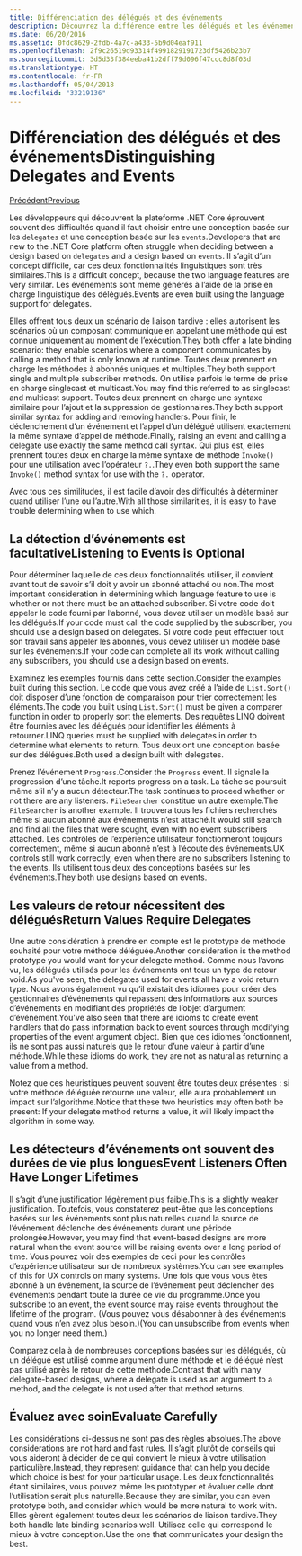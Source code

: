 ```yaml
---
title: Différenciation des délégués et des événements
description: Découvrez la différence entre les délégués et les événements, et quand utiliser chacune de ces fonctionnalités de .NET Core.
ms.date: 06/20/2016
ms.assetid: 0fdc8629-2fdb-4a7c-a433-5b9d04eaf911
ms.openlocfilehash: 2f9c26519d93314f4991829191723df5426b23b7
ms.sourcegitcommit: 3d5d33f384eeba41b2dff79d096f47ccc8d8f03d
ms.translationtype: HT
ms.contentlocale: fr-FR
ms.lasthandoff: 05/04/2018
ms.locfileid: "33219136"
---
```

# <a name="distinguishing-delegates-and-events"></a><span data-ttu-id="e1f8e-103">Différenciation des délégués et des événements</span><span class="sxs-lookup"><span data-stu-id="e1f8e-103">Distinguishing Delegates and Events</span></span>

[<span data-ttu-id="e1f8e-104">Précédent</span><span class="sxs-lookup"><span data-stu-id="e1f8e-104">Previous</span></span>](modern-events.md)

<span data-ttu-id="e1f8e-105">Les développeurs qui découvrent la plateforme .NET Core éprouvent souvent des difficultés quand il faut choisir entre une conception basée sur les `delegates` et une conception basée sur les `events`.</span><span class="sxs-lookup"><span data-stu-id="e1f8e-105">Developers that are new to the .NET Core platform often struggle when deciding between a design based on `delegates` and a design based on `events`.</span></span> <span data-ttu-id="e1f8e-106">Il s’agit d’un concept difficile, car ces deux fonctionnalités linguistiques sont très similaires.</span><span class="sxs-lookup"><span data-stu-id="e1f8e-106">This is a difficult concept, because the two language features are very similar.</span></span> <span data-ttu-id="e1f8e-107">Les événements sont même générés à l’aide de la prise en charge linguistique des délégués.</span><span class="sxs-lookup"><span data-stu-id="e1f8e-107">Events are even built using the language support for delegates.</span></span> 

<span data-ttu-id="e1f8e-108">Elles offrent tous deux un scénario de liaison tardive : elles autorisent les scénarios où un composant communique en appelant une méthode qui est connue uniquement au moment de l’exécution.</span><span class="sxs-lookup"><span data-stu-id="e1f8e-108">They both offer a late binding scenario: they enable scenarios where a component communicates by calling a method that is only known at runtime.</span></span> <span data-ttu-id="e1f8e-109">Toutes deux prennent en charge les méthodes à abonnés uniques et multiples.</span><span class="sxs-lookup"><span data-stu-id="e1f8e-109">They both support single and multiple subscriber methods.</span></span> <span data-ttu-id="e1f8e-110">On utilise parfois le terme de prise en charge singlecast et multicast.</span><span class="sxs-lookup"><span data-stu-id="e1f8e-110">You may find this referred to as singlecast and multicast support.</span></span> <span data-ttu-id="e1f8e-111">Toutes deux prennent en charge une syntaxe similaire pour l’ajout et la suppression de gestionnaires.</span><span class="sxs-lookup"><span data-stu-id="e1f8e-111">They both support similar syntax for adding and removing handlers.</span></span> <span data-ttu-id="e1f8e-112">Pour finir, le déclenchement d’un événement et l’appel d’un délégué utilisent exactement la même syntaxe d’appel de méthode.</span><span class="sxs-lookup"><span data-stu-id="e1f8e-112">Finally, raising an event and calling a delegate use exactly the same method call syntax.</span></span> <span data-ttu-id="e1f8e-113">Qui plus est, elles prennent toutes deux en charge la même syntaxe de méthode `Invoke()` pour une utilisation avec l’opérateur `?.`.</span><span class="sxs-lookup"><span data-stu-id="e1f8e-113">They even both support the same `Invoke()` method syntax for use with the `?.` operator.</span></span>

<span data-ttu-id="e1f8e-114">Avec tous ces similitudes, il est facile d’avoir des difficultés à déterminer quand utiliser l’une ou l’autre.</span><span class="sxs-lookup"><span data-stu-id="e1f8e-114">With all those similarities, it is easy to have trouble determining when to use which.</span></span>

## <a name="listening-to-events-is-optional"></a><span data-ttu-id="e1f8e-115">La détection d’événements est facultative</span><span class="sxs-lookup"><span data-stu-id="e1f8e-115">Listening to Events is Optional</span></span>

<span data-ttu-id="e1f8e-116">Pour déterminer laquelle de ces deux fonctionnalités utiliser, il convient avant tout de savoir s’il doit y avoir un abonné attaché ou non.</span><span class="sxs-lookup"><span data-stu-id="e1f8e-116">The most important consideration in determining which language feature to use is whether or not there must be an attached subscriber.</span></span> <span data-ttu-id="e1f8e-117">Si votre code doit appeler le code fourni par l’abonné, vous devez utiliser un modèle basé sur les délégués.</span><span class="sxs-lookup"><span data-stu-id="e1f8e-117">If your code must call the code supplied by the subscriber, you should use a design based on delegates.</span></span> <span data-ttu-id="e1f8e-118">Si votre code peut effectuer tout son travail sans appeler les abonnés, vous devez utiliser un modèle basé sur les événements.</span><span class="sxs-lookup"><span data-stu-id="e1f8e-118">If your code can complete all its work without calling any subscribers, you should use a design based on events.</span></span> 

<span data-ttu-id="e1f8e-119">Examinez les exemples fournis dans cette section.</span><span class="sxs-lookup"><span data-stu-id="e1f8e-119">Consider the examples built during this section.</span></span> <span data-ttu-id="e1f8e-120">Le code que vous avez créé à l’aide de `List.Sort()` doit disposer d’une fonction de comparaison pour trier correctement les éléments.</span><span class="sxs-lookup"><span data-stu-id="e1f8e-120">The code you built using `List.Sort()` must be given a comparer function in order to properly sort the elements.</span></span> <span data-ttu-id="e1f8e-121">Des requêtes LINQ doivent être fournies avec les délégués pour identifier les éléments à retourner.</span><span class="sxs-lookup"><span data-stu-id="e1f8e-121">LINQ queries must be supplied with delegates in order to determine what elements to return.</span></span> <span data-ttu-id="e1f8e-122">Tous deux ont une conception basée sur des délégués.</span><span class="sxs-lookup"><span data-stu-id="e1f8e-122">Both used a design built with delegates.</span></span>

<span data-ttu-id="e1f8e-123">Prenez l’événement `Progress`.</span><span class="sxs-lookup"><span data-stu-id="e1f8e-123">Consider the `Progress` event.</span></span> <span data-ttu-id="e1f8e-124">Il signale la progression d’une tâche.</span><span class="sxs-lookup"><span data-stu-id="e1f8e-124">It reports progress on a task.</span></span>
<span data-ttu-id="e1f8e-125">La tâche se poursuit même s’il n’y a aucun détecteur.</span><span class="sxs-lookup"><span data-stu-id="e1f8e-125">The task continues to proceed whether or not there are any listeners.</span></span>
<span data-ttu-id="e1f8e-126">`FileSearcher` constitue un autre exemple.</span><span class="sxs-lookup"><span data-stu-id="e1f8e-126">The `FileSearcher` is another example.</span></span> <span data-ttu-id="e1f8e-127">Il trouvera tous les fichiers recherchés même si aucun abonné aux événements n’est attaché.</span><span class="sxs-lookup"><span data-stu-id="e1f8e-127">It would still search and find all the files that were sought, even with no event subscribers attached.</span></span>
<span data-ttu-id="e1f8e-128">Les contrôles de l’expérience utilisateur fonctionneront toujours correctement, même si aucun abonné n’est à l’écoute des événements.</span><span class="sxs-lookup"><span data-stu-id="e1f8e-128">UX controls still work correctly, even when there are no subscribers listening to the events.</span></span> <span data-ttu-id="e1f8e-129">Ils utilisent tous deux des conceptions basées sur les événements.</span><span class="sxs-lookup"><span data-stu-id="e1f8e-129">They both use designs based on events.</span></span>

## <a name="return-values-require-delegates"></a><span data-ttu-id="e1f8e-130">Les valeurs de retour nécessitent des délégués</span><span class="sxs-lookup"><span data-stu-id="e1f8e-130">Return Values Require Delegates</span></span>

<span data-ttu-id="e1f8e-131">Une autre considération à prendre en compte est le prototype de méthode souhaité pour votre méthode déléguée.</span><span class="sxs-lookup"><span data-stu-id="e1f8e-131">Another consideration is the method prototype you would want for your delegate method.</span></span> <span data-ttu-id="e1f8e-132">Comme nous l’avons vu, les délégués utilisés pour les événements ont tous un type de retour void.</span><span class="sxs-lookup"><span data-stu-id="e1f8e-132">As you've seen, the delegates used for events all have a void return type.</span></span> <span data-ttu-id="e1f8e-133">Nous avons également vu qu’il existait des idiomes pour créer des gestionnaires d’événements qui repassent des informations aux sources d’événements en modifiant des propriétés de l’objet d’argument d’événement.</span><span class="sxs-lookup"><span data-stu-id="e1f8e-133">You've also seen that there are idioms to create event handlers that do pass information back to event sources through modifying properties of the event argument object.</span></span> <span data-ttu-id="e1f8e-134">Bien que ces idiomes fonctionnent, ils ne sont pas aussi naturels que le retour d’une valeur à partir d’une méthode.</span><span class="sxs-lookup"><span data-stu-id="e1f8e-134">While these idioms do work, they are not as natural as returning a value from a method.</span></span>

<span data-ttu-id="e1f8e-135">Notez que ces heuristiques peuvent souvent être toutes deux présentes : si votre méthode déléguée retourne une valeur, elle aura probablement un impact sur l’algorithme.</span><span class="sxs-lookup"><span data-stu-id="e1f8e-135">Notice that these two heuristics may often both be present: If your delegate method returns a value, it will likely impact the algorithm in some way.</span></span>

## <a name="event-listeners-often-have-longer-lifetimes"></a><span data-ttu-id="e1f8e-136">Les détecteurs d’événements ont souvent des durées de vie plus longues</span><span class="sxs-lookup"><span data-stu-id="e1f8e-136">Event Listeners Often Have Longer Lifetimes</span></span> 

<span data-ttu-id="e1f8e-137">Il s’agit d’une justification légèrement plus faible.</span><span class="sxs-lookup"><span data-stu-id="e1f8e-137">This is a slightly weaker justification.</span></span> <span data-ttu-id="e1f8e-138">Toutefois, vous constaterez peut-être que les conceptions basées sur les événements sont plus naturelles quand la source de l’événement déclenche des événements durant une période prolongée.</span><span class="sxs-lookup"><span data-stu-id="e1f8e-138">However, you may find that event-based designs are more natural when the event source will be raising events over a long period of time.</span></span> <span data-ttu-id="e1f8e-139">Vous pouvez voir des exemples de ceci pour les contrôles d’expérience utilisateur sur de nombreux systèmes.</span><span class="sxs-lookup"><span data-stu-id="e1f8e-139">You can see examples of this for UX controls on many systems.</span></span> <span data-ttu-id="e1f8e-140">Une fois que vous vous êtes abonné à un événement, la source de l’événement peut déclencher des événements pendant toute la durée de vie du programme.</span><span class="sxs-lookup"><span data-stu-id="e1f8e-140">Once you subscribe to an event, the event source may raise events throughout the lifetime of the program.</span></span>
<span data-ttu-id="e1f8e-141">(Vous pouvez vous désabonner à des événements quand vous n’en avez plus besoin.)</span><span class="sxs-lookup"><span data-stu-id="e1f8e-141">(You can unsubscribe from events when you no longer need them.)</span></span>

<span data-ttu-id="e1f8e-142">Comparez cela à de nombreuses conceptions basées sur les délégués, où un délégué est utilisé comme argument d’une méthode et le délégué n’est pas utilisé après le retour de cette méthode.</span><span class="sxs-lookup"><span data-stu-id="e1f8e-142">Contrast that with many delegate-based designs, where a delegate is used as an argument to a method, and the delegate is not used after that method returns.</span></span>

## <a name="evaluate-carefully"></a><span data-ttu-id="e1f8e-143">Évaluez avec soin</span><span class="sxs-lookup"><span data-stu-id="e1f8e-143">Evaluate Carefully</span></span>

<span data-ttu-id="e1f8e-144">Les considérations ci-dessus ne sont pas des règles absolues.</span><span class="sxs-lookup"><span data-stu-id="e1f8e-144">The above considerations are not hard and fast rules.</span></span> <span data-ttu-id="e1f8e-145">Il s’agit plutôt de conseils qui vous aideront à décider de ce qui convient le mieux à votre utilisation particulière.</span><span class="sxs-lookup"><span data-stu-id="e1f8e-145">Instead, they represent guidance that can help you decide which choice is best for your particular usage.</span></span> <span data-ttu-id="e1f8e-146">Les deux fonctionnalités étant similaires, vous pouvez même les prototyper et évaluer celle dont l’utilisation serait plus naturelle.</span><span class="sxs-lookup"><span data-stu-id="e1f8e-146">Because they are similar, you can even prototype both, and consider which would be more natural to work with.</span></span> <span data-ttu-id="e1f8e-147">Elles gèrent également toutes deux les scénarios de liaison tardive.</span><span class="sxs-lookup"><span data-stu-id="e1f8e-147">They both handle late binding scenarios well.</span></span> <span data-ttu-id="e1f8e-148">Utilisez celle qui correspond le mieux à votre conception.</span><span class="sxs-lookup"><span data-stu-id="e1f8e-148">Use the one that communicates your design the best.</span></span>
